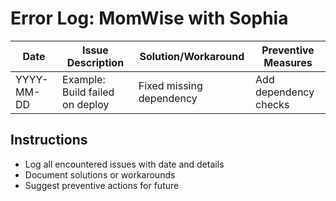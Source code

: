 # Error Log: MomWise with Sophia

| Date       | Issue Description               | Solution/Workaround      | Preventive Measures   |
| ---------- | ------------------------------- | ------------------------ | --------------------- |
| YYYY-MM-DD | Example: Build failed on deploy | Fixed missing dependency | Add dependency checks |

## Instructions

- Log all encountered issues with date and details
- Document solutions or workarounds
- Suggest preventive actions for future
